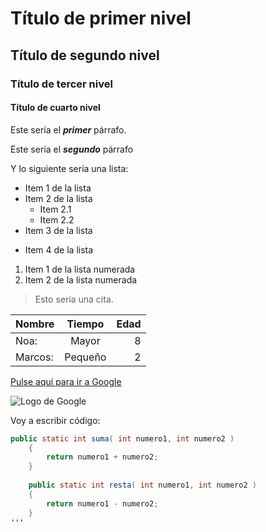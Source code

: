 # Título de primer nivel

## Título de segundo nivel

### Título de tercer nivel

#### Título de cuarto nivel

Este sería el ***primer*** párrafo.

Este sería el ___segundo___ párrafo

Y lo siguiente sería una lista:
- Item 1 de la lista
- Item 2 de la lista
    - Item 2.1
    - Item 2.2
- Item 3 de la lista
* Item 4 de la lista
1. Item 1 de la lista numerada
2. Item 2 de la lista numerada

> Esto sería una cita. 

|Nombre|Tiempo|Edad|
|:----|:----:|----:|
|Noa:|Mayor|8|
|Marcos:|Pequeño|2|

[Pulse aquí para ir a Google](www.google.es)

![Logo de Google](https://www.google.com/imgres?imgurl=https%3A%2F%2Felceo.com%2Fwp-content%2Fuploads%2F2019%2F10%2Fgoogle_getty-1-e1591148605602.jpg&imgrefurl=https%3A%2F%2Felceo.com%2Ftecnologia%2Fgoogle-home-office-septiembre-2021%2F&tbnid=8eXpDe9yIlvUwM&vet=12ahUKEwjUvOGgw7fvAhUGmhoKHY60AI8QMygPegUIARD2AQ..i&docid=u0tV9SrsSDeNZM&w=1000&h=600&q=google&ved=2ahUKEwjUvOGgw7fvAhUGmhoKHY60AI8QMygPegUIARD2AQ)

Voy a escribir código:

```java
public static int suma( int numero1, int numero2 )
    {
        return numero1 + numero2;
    }
    
    public static int resta( int numero1, int numero2 )
    {
        return numero1 - numero2;
    }
'''
